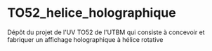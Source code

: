 # TO52_helice_holographique
Dépôt du projet de l'UV TO52 de l'UTBM qui consiste à concevoir et fabriquer un affichage holographique à hélice rotative
